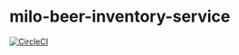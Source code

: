 # milo-beer-inventory-service
[![CircleCI](https://circleci.com/gh/militoromero10/milo-beer-inventory-service.svg?style=svg)](https://circleci.com/gh/militoromero10/milo-beer-inventory-service)